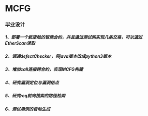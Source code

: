 # MCFG
### 毕业设计
##### 1、部署一个航空险的智能合约，并且通过测试网实现几条交易，可以通过EtherScan读取
##### 2、调通defectChecker，将java版本改成python3版本
##### 3、增加call连接跨合约，实现MCFG构建
##### 4、研究漏洞定位与漏洞结点
##### 5、研究rcq前向搜索的路径检索
##### 6、测试用例的自动生成
